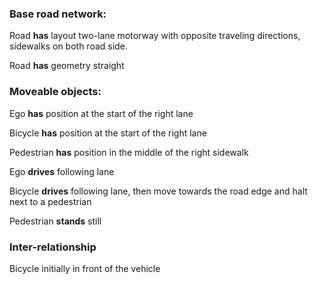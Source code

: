 ### Base road network:

Road **has** layout two-lane motorway with opposite traveling directions, sidewalks on both road side.

Road **has** geometry straight

### Moveable objects:

Ego **has** position at the start of the right lane

Bicycle **has** position at the start of the right lane

Pedestrian **has** position in the middle of the right sidewalk

Ego **drives** following lane

Bicycle **drives** following lane, then move towards the road edge and halt next to a pedestrian

Pedestrian **stands** still

### Inter-relationship

Bicycle initially in front of the vehicle